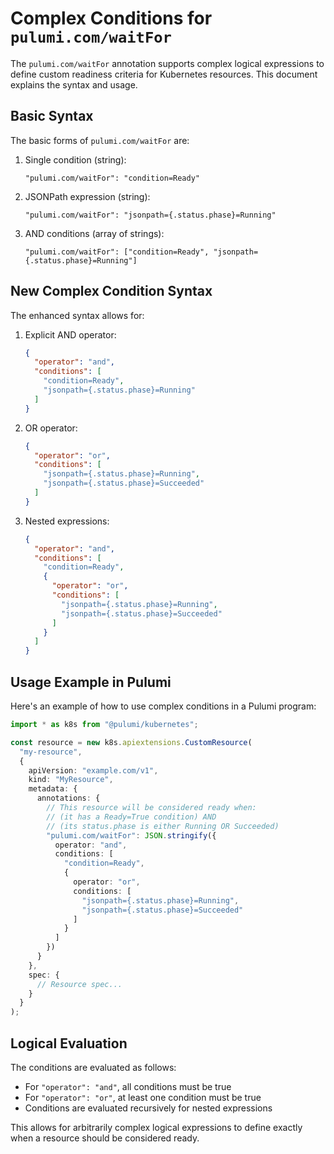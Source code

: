 # Complex Conditions for `pulumi.com/waitFor`

The `pulumi.com/waitFor` annotation supports complex logical expressions to define custom readiness criteria for Kubernetes resources. This document explains the syntax and usage.

## Basic Syntax

The basic forms of `pulumi.com/waitFor` are:

1. Single condition (string): 
   ```
   "pulumi.com/waitFor": "condition=Ready"
   ```

2. JSONPath expression (string):
   ```
   "pulumi.com/waitFor": "jsonpath={.status.phase}=Running"
   ```

3. AND conditions (array of strings):
   ```
   "pulumi.com/waitFor": ["condition=Ready", "jsonpath={.status.phase}=Running"]
   ```

## New Complex Condition Syntax

The enhanced syntax allows for:

1. Explicit AND operator:
   ```json
   {
     "operator": "and",
     "conditions": [
       "condition=Ready",
       "jsonpath={.status.phase}=Running"
     ]
   }
   ```

2. OR operator:
   ```json
   {
     "operator": "or",
     "conditions": [
       "jsonpath={.status.phase}=Running",
       "jsonpath={.status.phase}=Succeeded"
     ]
   }
   ```

3. Nested expressions:
   ```json
   {
     "operator": "and",
     "conditions": [
       "condition=Ready",
       {
         "operator": "or",
         "conditions": [
           "jsonpath={.status.phase}=Running",
           "jsonpath={.status.phase}=Succeeded"
         ]
       }
     ]
   }
   ```

## Usage Example in Pulumi

Here's an example of how to use complex conditions in a Pulumi program:

```typescript
import * as k8s from "@pulumi/kubernetes";

const resource = new k8s.apiextensions.CustomResource(
  "my-resource",
  {
    apiVersion: "example.com/v1",
    kind: "MyResource",
    metadata: {
      annotations: {
        // This resource will be considered ready when:
        // (it has a Ready=True condition) AND 
        // (its status.phase is either Running OR Succeeded)
        "pulumi.com/waitFor": JSON.stringify({
          operator: "and",
          conditions: [
            "condition=Ready",
            {
              operator: "or",
              conditions: [
                "jsonpath={.status.phase}=Running",
                "jsonpath={.status.phase}=Succeeded"
              ]
            }
          ]
        })
      }
    },
    spec: {
      // Resource spec...
    }
  }
);
```

## Logical Evaluation

The conditions are evaluated as follows:

- For `"operator": "and"`, all conditions must be true
- For `"operator": "or"`, at least one condition must be true
- Conditions are evaluated recursively for nested expressions

This allows for arbitrarily complex logical expressions to define exactly when a resource should be considered ready.
